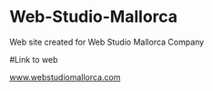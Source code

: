# Web-Studio-Mallorca
Web site created for Web Studio Mallorca Company

#Link to web

www.webstudiomallorca.com

